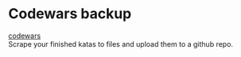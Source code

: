 # Codewars backup

[codewars](http://codewars.com)  
Scrape your finished katas to files and upload them to a github repo.
